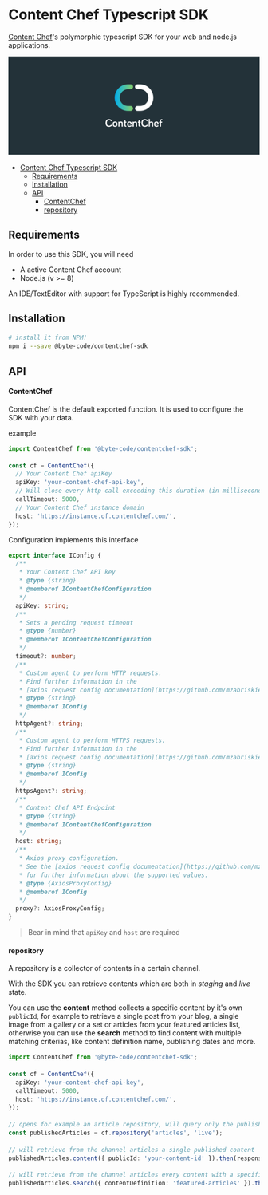 Content Chef Typescript SDK
===========================

[Content Chef](https://contentchefwebsite)'s polymorphic typescript SDK for your web and node.js applications.

![Logo](assets/logo-banner.svg)

- [Content Chef Typescript SDK](#content-chef-typescript-sdk)
  - [Requirements](#requirements)
  - [Installation](#installation)
  - [API](#api)
      - [ContentChef](#contentchef)
      - [repository](#repository)

## Requirements

In order to use this SDK, you will need

* A active Content Chef account
* Node.js (v >= 8)

An IDE/TextEditor with support for TypeScript is highly recommended. 

## Installation

```bash
# install it from NPM!
npm i --save @byte-code/contentchef-sdk
```

## API

#### ContentChef

ContentChef is the default exported function. It is used to configure the SDK with your data.

example

```typescript
import ContentChef from '@byte-code/contentchef-sdk';

const cf = ContentChef({
  // Your Content Chef apiKey
  apiKey: 'your-content-chef-api-key',
  // Will close every http call exceeding this duration (in milliseconds)
  callTimeout: 5000,
  // Your Content Chef instance domain
  host: 'https://instance.of.contentchef.com/',
});
```

Configuration implements this interface

```typescript
export interface IConfig {
  /**
   * Your Content Chef API key
   * @type {string}
   * @memberof IContentChefConfiguration
   */
  apiKey: string;
  /**
   * Sets a pending request timeout
   * @type {number}
   * @memberof IContentChefConfiguration
   */
  timeout?: number;
  /**
   * Custom agent to perform HTTP requests. 
   * Find further information in the 
   * [axios request config documentation](https://github.com/mzabriskie/axios#request-config).
   * @type {string}
   * @memberof IConfig
   */
  httpAgent?: string;
  /**
   * Custom agent to perform HTTPS requests.
   * Find further information in the 
   * [axios request config documentation](https://github.com/mzabriskie/axios#request-config).
   * @type {string}
   * @memberof IConfig
   */
  httpsAgent?: string;
  /**
   * Content Chef API Endpoint
   * @type {string}
   * @memberof IContentChefConfiguration
   */
  host: string;
  /**
   * Axios proxy configuration. 
   * See the [axios request config documentation](https://github.com/mzabriskie/axios#request-config) 
   * for further information about the supported values.
   * @type {AxiosProxyConfig}
   * @memberof IConfig
   */
  proxy?: AxiosProxyConfig;
}
```

> Bear in mind that `apiKey` and `host` are required

#### repository

A repository is a collector of contents in a certain channel.

With the SDK you can retrieve contents which are both in *staging* and *live* state.

You can use the **content** method collects a specific content by it's own `publicId`, for example to retrieve a single post from your blog, a single image from a gallery or a set or articles from your featured articles list, otherwise you can use the **search** method to find content with multiple matching criterias, like content definition name, publishing dates and more.

```typescript
import ContentChef from '@byte-code/contentchef-sdk';

const cf = ContentChef({
  apiKey: 'your-content-chef-api-key',
  callTimeout: 5000,
  host: 'https://instance.of.contentchef.com/',
});

// opens for example an article repository, will query only the published ones
const publishedArticles = cf.repository('articles', 'live');

// will retrieve from the channel articles a single published content
publishedArticles.content({ publicId: 'your-content-id' }).then(response => /* handles response */);

// will retrieve from the channel articles every content with a specific contentDefinition
publishedArticles.search({ contentDefinition: 'featured-articles' }).then(response => /* handles response */);
```
